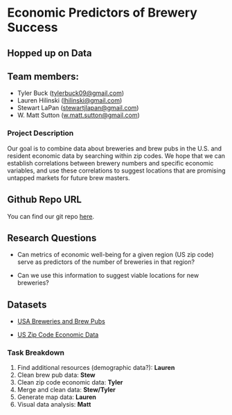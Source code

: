 # Economic Predictors of Brewery Success

## Hopped up on Data

## Team members:

- Tyler Buck (tylerbuck09@gmail.com)
- Lauren Hilinski (lhilinski@gmail.com)
- Stewart LaPan (stewartjlapan@gmail.com)
- W. Matt Sutton (w.matt.sutton@gmail.com)

### Project Description
Our goal is to combine data about breweries and brew pubs in the U.S. and resident economic data by searching within zip codes. We hope that we can establish correlations between brewery numbers and specific economic variables, and use these correlations to suggest locations that are promising untapped markets for future brew masters.

## Github Repo URL

You can find our git repo [here](https://github.com/sjlapan/Denver_Group_Project.git). 

## Research Questions

- Can metrics of economic well-being for a given region (US zip code) serve as predictors of the number of breweries in that region?

- Can we use this information to suggest viable locations for new breweries?

## Datasets

- [USA Breweries and Brew Pubs](https://www.kaggle.com/datafiniti/breweries-brew-pubs-in-the-usa)

- [US Zip Code Economic Data](https://www.irs.gov/statistics/soi-tax-stats-individual-income-tax-statistics-2016-zip-code-data-soi)

### Task Breakdown

1. Find additional resources (demographic data?): __Lauren__
2. Clean brew pub data: __Stew__
3. Clean zip code economic data: __Tyler__
4. Merge and clean data: __Stew/Tyler__
5. Generate map data: __Lauren__
6. Visual data analysis: __Matt__
